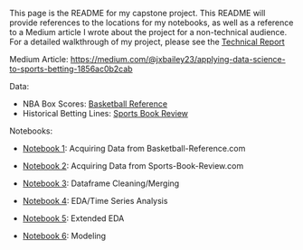 This page is the README for my capstone project. This README will provide references to the locations for my notebooks, as well as a reference to a Medium article I wrote about the project for a non-technical audience. For a detailed walkthrough of my project, please see the [Technical Report](Technical_Report.md)

Medium Article:
https://medium.com/@jxbailey23/applying-data-science-to-sports-betting-1856ac0b2cab

Data: 
 - NBA Box Scores: [Basketball Reference](https://www.basketball-reference.com/)
 - Historical Betting Lines: [Sports Book Review](https://www.sportsbookreview.com/)

Notebooks:

 - [Notebook 1](notebooks_dataframes/1_NBA_games_scrape.ipynb): Acquiring Data from Basketball-Reference.com 

 - [Notebook 2](notebooks_dataframes/2_Betting_Lines_Scrape.ipynb): Acquiring Data from Sports-Book-Review.com

 - [Notebook 3](noteboooks_dataframes/3_Dataframe_cleaning_merging.ipynb): Dataframe Cleaning/Merging

 - [Notebook 4](notebooks_dataframes/4_EDA_Time_Series_Notebook.ipynb): EDA/Time Series Analysis

 - [Notebook 5](notebooks_dataframes/5_EDA_pt_2.ipynb): Extended EDA

 - [Notebook 6](notebooks_dataframes/6_Modeling_notebook.ipynb): Modeling


